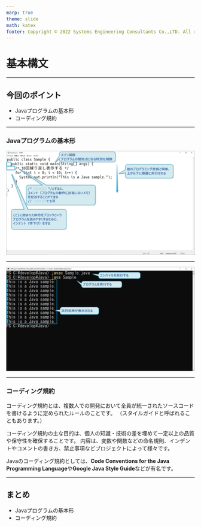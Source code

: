 ```yaml
---
marp: true
theme: slide
math: katex
footer: Copyright © 2022 Systems Engineering Consultants Co.,LTD. All rights reserved. 無断転載・複写禁止
---
```


<!-- _class: title -->

# 基本構文

<!--
/div/■
基本構文■
■■
-->

---

<!-- _class: point -->

## 今回のポイント

- Javaプログラムの基本形
- コーディング規約

<!--
/div/■
今回のポイントです。■
Javaプログラムを作成するための基本形を説明します。■
また、プログラムの品質を上げるコーディング規約についても学習します。■
■■
-->

---

<!-- _class: contents -->
<!-- paginate: true -->

### Javaプログラムの基本形

![width:960](assets/SO202_02_01.png)

<!--
/div/■
Javaプログラムの基本形■
メイン関数は、プログラムの開始点となる特別な関数です。■
他のプログラミング言語と同様に、原則として、上から下へ順番に実行されます。■
コメントを記述する場合は、先頭に/*▲末尾に*/を付けます。または、先頭に//を付けてもよいです。■
中括弧に囲まれた部分をブロックといい、プログラムを読みやすくするために、インデントという字下げをします。■
このページの例をメモ帳でプログラミングして、Sample.javaとして保存してください。■
■■
-->

---

![width:960](assets/SO202_02_02.png)

<!--
/div/■
PowerShellを起動して、javac▲スペース▲Sample.java▲と入力して、コンパイルを実行してください。■
java▲スペース▲Sampleと入力して、プログラムを実行してください。■
実行結果として、同じ文が10回表示されます。■
■■
-->

---

### コーディング規約

コーディング規約とは、複数人での開発において全員が統一されたソースコードを書けるように定められたルールのことです。
（スタイルガイドと呼ばれることもあります。）

コーディング規約の主な目的は、個人の知識・技術の差を埋めて一定以上の品質や保守性を確保することです。
内容は、変数や関数などの命名規則、インデントやコメントの書き方、禁止事項などプロジェクトによって様々です。

Javaのコーディング規約としては、**Code Conventions for the Java Programming Language**や**Google Java Style Guide**などが有名です。

<!--
/div/■
コーディング規約■
コーディング規約とは、複数人での開発において全員が統一されたソースコードを書けるように定められたルールのことです。■
（スタイルガイドと呼ばれることもあります。）■
コーディング規約の主な目的は、個人の知識・技術の差を埋めて一定以上の品質や保守性を確保することです。■
内容は、変数や関数などの命名規則、インデントやコメントの書き方、禁止事項などプロジェクトによって様々です。■
Javaのコーディング規約としては、Code Conventions for the Java Programming LanguageやGoogle Java Style Guideなどが有名です。■
■■
-->

---

<!-- _class: point -->
<!-- paginate: false -->

## まとめ

- Javaプログラムの基本形
- コーディング規約

<!--
/div/■
まとめです。■
Javaプログラムを作成するための基本形を説明しました。■
また、プログラムの品質を上げるコーディング規約についても学習しました。■
■■
-->
